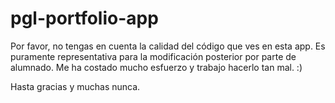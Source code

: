 # pgl-portfolio-app

Por favor, no tengas en cuenta la calidad del código que ves en esta app.
Es puramente representativa para la modificación posterior por parte de alumnado.
Me ha costado mucho esfuerzo y trabajo hacerlo tan mal. :)

Hasta gracias y muchas nunca.
